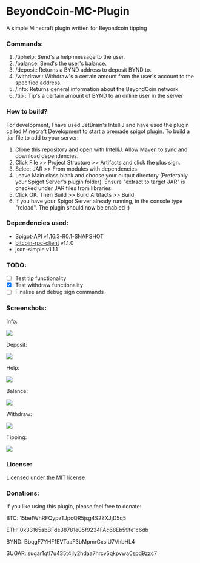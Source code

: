 # BeyondCoin-MC-Plugin
A simple Minecraft plugin written for Beyondcoin tipping

### Commands:
1. /tiphelp: Send's a help message to the user.
2. /balance: Send's the user's balance.
3. /deposit: Returns a BYND address to deposit BYND to.
4. /withdraw <amount> <BYND address>: Withdraw's a certain amount from the user's account to the specified address.
5. /info: Returns general information about the BeyondCoin network.
6. /tip <username> <amount>: Tip's a certain amount of BYND to an online user in the server

### How to build?
For development, I have used JetBrain's IntelliJ and have used the plugin called Minecraft Development to start a premade spigot plugin.
To build a .jar file to add to your server:
1. Clone this repository and open with IntelliJ. Allow Maven to sync and download dependencies.
2. Click File >> Project Structure >> Artifacts and click the plus sign.
3. Select JAR >> From modules with dependencies.
4. Leave Main class blank and choose your output directory (Preferably your Spigot Server's plugin folder). Ensure "extract to target JAR" is checked under JAR files from libraries.
5. Click OK. Then Build >> Build Artifacts >> Build
6. If you have your Spigot Server already running, in the console type "reload". The plugin should now be enabled :)

### Dependencies used:
* Spigot-API v1.16.3-R0.1-SNAPSHOT
* [bitcoin-rpc-client](https://github.com/Polve/bitcoin-rpc-client) v1.1.0
* json-simple v1.1.1

### TODO:
- [ ] Test tip functionality
- [x] Test withdraw functionality
- [ ] Finalise and debug sign commands

### Screenshots:
Info:

![](https://i.imgur.com/dz8noMx.png)

Deposit:

![](https://i.imgur.com/sOFHBSB.png)

Help:

![](https://i.imgur.com/Nm7oAuT.png)

Balance:

![](https://i.imgur.com/EYSjCoW.png)

Withdraw:

![](https://i.imgur.com/UqqYakX.png)

Tipping:

![](https://i.imgur.com/xCkgIPG.png)

### License:
[Licensed under the MIT license](https://github.com/Nugetzrul3/BeyondCoin-MC-Plugin/blob/master/LICENSE)

### Donations:
If you like using this plugin, please feel free to donate:

BTC: 15befWhRFQypzTJpcQR5jsg4S2ZXJjD5q5

ETH: 0x33165abBFde38781e05f9234FAc68Eb59fe1c6db

BYND: BbqgF7YHF1EVTaaF3bMpmrGxsiU7VhbHL4

SUGAR: sugar1qtl7u435t4jly2hdaa7hrcv5qkpvwa0spd9zzc7

